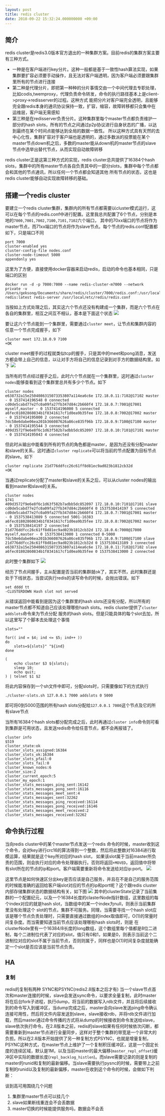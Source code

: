 ```yaml
---
layout: post
title: redis cluster
date: 2018-09-22 15:32:24.000000000 +09:00
---
```


## 简介
redis cluster是redis3.0版本官方退出的一种集群方案。目前redis的集群方案主要有三种方式。

* 一种是在客户端进行key分片。这种一般都是基于一致性hash算法实现，如果集群要扩容必须要手动操作，且无法对客户端透明，因为客户端必须要跟集群里所有的节点进行连接
* 第二种是代理分片，即把第一种种的分片事情交由一个中间代理去专职处理，比如codis,twemproxy，代理负责命令转发，命令的执行路径基本上是client->proxy->redisserver的过程。这种方式
能把分片对客户端完全透明，且能够完全跟redis本身的通讯协议保持一致，扩容，缩容，故障转移都只会集中在运维层，客户端无需感知
* 第三种是在redisserver负责分片。这种集群里每个master节点都负责维护一部分的hash slots，所有的节点之间通过p2p协议进行自身状态的广播，以达到最终在某个时间点能够达到全局的数据一致性。
所以这种方式具有天然的去中心化性，集群扩容对于客户端也是透明的，通过多数派的投票能在某个master节点down机之后，多数的master能从down机的master节点的slave节点中选举出替代节点，从而实现自动故障转移

redis cluster正是这第三种方式的实现，redis cluster总共提供了16384个hash slots，集群中的所有master节点各自负责其中的一部分slots，集群中每个节点都会和其他的节点通讯，所以任何一个节点都会知道其他
所有节点的状态，这也是redis cluster能够自动实现故障转移的基础。

## 搭建一个redis cluster
要建立一个redis cluster集群，集群内的所有节点都需要以cluster模式运行，这可以在每个节点的redis.conf中进行配置。这里我总共配置了6个节点，分别是本地的```7000,7001,7002,7100,7101,7102```六个端口，
其中的70xx端口的节点将作为master节点，而71xx端口的节点将作为slave节点。每个节点的redis.conf配置都如下，只是端口不同
```
port 7000
cluster-enabled yes
cluster-config-file nodes.conf
cluster-node-timeout 5000
appendonly yes
```
这里为了方便，直接使用docker容器来启动redis，启动的命令也基本相同，只是端口的区别
```
docker run -d -p 7000:7000 --name redis-cluster-m7000 --network private -v /Users/geksong/Documents/share/redis/cluster/7000/redis.conf:/usr/local/etc/redis/redis.conf redis:latest redis-server /usr/local/etc/redis/redis.conf
```

当按如上方式处理之后，其实这六个节点还没有构建成一个集群，而是六个节点在各自的集群里，相互之间互不相认，基本是下面这个状态
![](/assets/images/redis-cluster/cluster-node-init.png)

要让这六个节点能到一个集群里，需要通过```cluster meet```，让节点和集群内容的任意一个节点完成握手，如下
```
cluster meet 172.18.0.9 7100
+OK
```
cluster meet握手的过程就类似tcp的握手，只是其中的meet和pong消息，发送方都会带上自己的信息，以让对手方将自己的信息记录到对手方的数据结构里。如下
![](/assets/images/redis-cluster/cluster-node-handshake.png)

当所有的节点经过握手之后，此时六个节点就在一个集群里，这时通过```cluster nodes```能够查看到这个集群里总共有多少个节点。如下
```
cluster nodes
e638732a15e2504086315073353807a114ea6c6e 172.18.0.11:7102@17102 master - 0 1537414196548 0 connected
cd0de5cabd77e2fc0a09fa27fb347d84c2b660f4 172.18.0.7:7001@17001 myself,master - 0 1537414196000 5 connected
a6fec01802860834b1f8341617cf1d0ea9b35fee 172.18.0.8:7002@17002 master - 0 1537414195000 2 connected
7dc58e6dabe06ea201b366087626a86ce835f96b 172.18.0.9:7100@17100 master - 0 1537414195544 3 connected
409d3572f9e6e8f6c1d63f582b7adbb5dc852097 172.18.0.10:7101@17101 master - 0 1537414195043 4 connected
```
但此时从输出中能看到所有的节点的角色都是master，是因为还没有分配master和slave的关系，这时通过```cluster replicate```可以将当前的节点配置为目标节点的slave。如下
```
cluster replicate 21d776ddfcc26c61ff8d81ec9ad023b1812cb32d
+OK
```
当通过replicate分配了master和slave的关系之后，可以从cluster nodes的输出看到master和slave的关系。
```
cluster nodes
$741
409d3572f9e6e8f6c1d63f582b7adbb5dc852097 172.18.0.10:7101@17101 slave cd0de5cabd77e2fc0a09fa27fb347d84c2b660f4 0 1537538414197 5 connected
cd0de5cabd77e2fc0a09fa27fb347d84c2b660f4 172.18.0.7:7001@17001 master - 0 1537538413089 5 connected 5001-16383
a6fec01802860834b1f8341617cf1d0ea9b35fee 172.18.0.8:7002@17002 master - 0 1537538414197 2 connected
21d776ddfcc26c61ff8d81ec9ad023b1812cb32d 172.18.0.6:7000@17000 myself,master - 0 1537538413000 1 connected 0-5000
7dc58e6dabe06ea201b366087626a86ce835f96b 172.18.0.9:7100@17100 slave 21d776ddfcc26c61ff8d81ec9ad023b1812cb32d 0 1537538413189 3 connected
e638732a15e2504086315073353807a114ea6c6e 172.18.0.11:7102@17102 slave a6fec01802860834b1f8341617cf1d0ea9b35fee 0 1537538413000 2 connected
```
此时整个集群如下
![](/assets/images/redis-cluster/cluster-all.png)

经历了节点间握手，主从配置是否当前的集群就ok了，其实不然，此时集群还是处于下线状态，当尝试执行redis的读写命令的时候，会抛出错误。如下
```
set dddd tt
-CLUSTERDOWN Hash slot not served

```
从错误返回中能看到是因为这个集群里的hash slots还没有分配，所以所有的master节点都不知道自己应该处理哪些hash slots。redis cluster提供了```cluster addslots```命令来为节点分配
服务的hash slots。但是只能具体的每个slot去加，所以这里写了个脚本去处理这个事情
```
slots=""

for(( ind = $4; ind <= $5; ind++ ))
do
    slots=${slots}" "${ind}
done

(
    echo cluster $3 ${slots};
    sleep 10;
    echo quit;
) | telnet $1 $2
```
将此内容保存到一个sh文件中即可，分配slots时，只需要像如下的方式执行
```
./cluster-slots.sh 127.0.0.1 7000 addslots 0 5000
```
即可将0到5000范围的所有hash slots分配给```127.0.0.1 7000```这个节点及它的所有slave节点

当所有16384个hash slots都分配完成之后，此时再通过```cluster info```命令则可看到集群是可用状态，且发送redis命令给任意节点，都不会再报错了。
```
cluster info
$519
cluster_state:ok
cluster_slots_assigned:16384
cluster_slots_ok:16384
cluster_slots_pfail:0
cluster_slots_fail:0
cluster_known_nodes:6
cluster_size:2
cluster_current_epoch:5
cluster_my_epoch:1
cluster_stats_messages_ping_sent:16142
cluster_stats_messages_pong_sent:16116
cluster_stats_messages_meet_sent:4
cluster_stats_messages_sent:32262
cluster_stats_messages_ping_received:16114
cluster_stats_messages_pong_received:16146
cluster_stats_messages_meet_received:2
cluster_stats_messages_received:32262
```

## 命令执行过程
当向redis cluster中的某个master节点发送一个redis 命令的时候，master收到这个命令，会对key进行crc16的算法得到一个整数，然后将此整数对16384进行取模运算，结果就是这个key所对应的hash slot，
如果该slot属于当前master所负责的范围，则会执行对应的命令处理器执行。否则将返回```+MOVED```，返回值中将带有slot所在的节点的ip和port。客户端需要重新将命令发送给对应ip:port。
![](/assets/images/redis-cluster/cluster-commond-exe.png)

这里节点是如何快速区分出key是否应该是自己服务，并且在不是自己的服务范围的时候能准确的返回给客户端slot对应的节点的ip和port呢？这个跟redis cluster内部存储集群状态的数据结构有关，如下图
![](/assets/images/redis-cluster/cluster-data-struct.png)
其中的clusterState记录了当前集群的一个配置纪元，以及一个16384长度的clasterNode指针数组，这里数组的每个index对应的就是hash slot，当数组中的某一个index为null，则表示当前集群里没有处理这个
slot的节点，集群不可服务。同理，当需要寻找一个hash slot应该是哪个节点负责处理时，只需要直接通过数组的index取值即可，O(1)的常量时间复杂度。而当需要知道当前节点应该处理哪些hash slots时，则是
在clusterNode里有一个16384/8长度的long数组，这个数组里每个值都是8位二进制，每个二进制位代表了对应的slot，值只有0和1，如果是0，则表示当前这个二进制位对应的slot不属于当前节点，否则则属于，同样也是O(1)时间复杂度就能确定一个slot是否应该是当前节点负责。

## HA
### 复制
redis的复制有两种 SYNC和PSYNC(redis2.8版本之后才有)
当一个slave节点首次和master连接的时候，slave会发送sync命令，以要求全量复制，此时master将在后台fork子进程，执行dump，将当前的数据写入rdb文件，并且将后续接收到的命令写入到缓冲区，当dump完成之后，master会向slave发送ping命令确认连接可用性，然后将文件内容发送到slave，slave接收rdb，并将rdb文件进行加载，然后master通过命令传播的方式将从dump的时候接收到命令发送给slave，slave依次执行命令。在2.8版本之前，redis的slave如果有任何时候依次闪断，都需要重新到master节点进行全量同步，这样对于整个集群的带宽是一个非常大的负担。所以在2.8版本开始提供了另一种复制方式PSYNC，也就是增量复制，PSYNC这种方式，在master节点上维护了一个复制积压缓冲区，这是一个固定长度的连续区域，默认是1M，以及当前master的最大偏移(```master_repl_offset```)缓冲区中实际的数据长度(```repl_backlog_histlen```)。而slave需要记录的则是复制的master的runid和复制的最新偏移。当slave需要执行pysnc的时候，需要带上之前复制的runid以及复制的最新偏移，master在收到这个命令的时候，会做如下判断：

谈到高可用围绕几个问题
1. 集群里master节点可以挂几个
2. slave如果断线重连会不会丢数据
3. master切换的时候能提供服务吗，数据会不会丢
